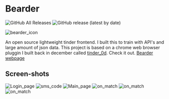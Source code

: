 <!--
  ____   __  ____  __
 (  _ \ /. |(  _ \/  )
  )___/(_  _))___/ )(
 (__)    (_)(__)  (__)

FileName: README.md
Link: https://p4p1.github.io/bearder/
-->

# Bearder
![GitHub All Releases](https://img.shields.io/github/downloads/p4p1/bearder/total)
![GitHub release (latest by date)](https://img.shields.io/github/v/release/p4p1/bearder?color=%23c70082)

![bearder_icon](https://raw.githubusercontent.com/p4p1/bearder/master/assets/images/icon.png)

An open source lightweight tinder frontend. I built this to train with API's and
large amount of json data. This project is based on a chrome web browser pluggin
I built back in december called [tinder_0d](https://github.com/p4p1/tinder_0d).
Check it out. [Bearder webpage](https://p4p1.github.io/bearder/)

## Screen-shots

![Login_page](https://raw.githubusercontent.com/p4p1/bearder/master/assets/login.jpg)
![sms_code](https://raw.githubusercontent.com/p4p1/bearder/master/assets/sms_code.jpg)
![Main_page](https://raw.githubusercontent.com/p4p1/bearder/master/assets/main_page.jpg)
![on_match](https://raw.githubusercontent.com/p4p1/bearder/master/assets/match.jpg)
![on_match](https://raw.githubusercontent.com/p4p1/bearder/master/assets/inspect.jpg)
![on_match](https://raw.githubusercontent.com/p4p1/bearder/master/assets/notification.jpg)
